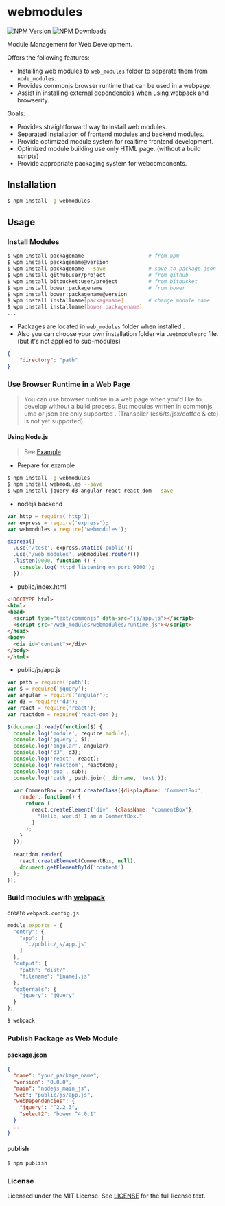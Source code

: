 # webmodules

[![NPM Version][npm-image]][npm-url] [![NPM Downloads][downloads-image]][downloads-url]

[npm-image]: https://img.shields.io/npm/v/webmodules.svg?style=flat
[npm-url]: https://npmjs.org/package/webmodules
[downloads-image]: https://img.shields.io/npm/dm/webmodules.svg?style=flat
[downloads-url]: https://npmjs.org/package/webmodules

Module Management for Web Development.

Offers the following features:
- Installing web modules to `web_modules` folder to separate them from `node_modules`.
- Provides commonjs browser runtime that can be used in a webpage.
- Assist in installing external dependencies when using webpack and browserify.

Goals:
- Provides straightforward way to install web modules.
- Separated installation of frontend modules and backend modules.
- Provide optimized module system for realtime frontend development.
- Optimized module building use only HTML page. (without a build scripts)
- Provide appropriate packaging system for webcomponents.

## Installation
```sh
$ npm install -g webmodules
```

## Usage
### Install Modules
```sh
$ wpm install packagename                     # from npm
$ wpm install packagename@version
$ wpm install packagename --save              # save to package.json
$ wpm install githubuser/project              # from github
$ wpm install bitbucket:user/project          # from bitbucket
$ wpm install bower:packagename               # from bower
$ wpm install bower:packagename@version
$ wpm install installname[packagename]        # change module name
$ wpm install installname[bower:packagename]
...
```

- Packages are located in `web_modules` folder when installed .
- Also you can choose your own installation folder via `.webmodulesrc` file.  (but it's not applied to sub-modules)
```json
{
    "directory": "path"
}
```

### Use Browser Runtime in a Web Page
> You can use browser runtime in a web page when you'd like to develop without a build process.
> But modules written in commonjs, umd or json are only supported . (Transpiler (es6/ts/jsx/coffee & etc) is not yet supported)

#### Using Node.js
> See [Example](./examples/runtime/)

- Prepare for example
```sh
$ npm install -g webmodules
$ npm install webmodules --save
$ wpm install jquery d3 angular react react-dom --save
```

- nodejs backend
```javascript
var http = require('http');
var express = require('express');
var webmodules = require('webmodules');

express()
  .use('/test', express.static('public'))
  .use('/web_modules', webmodules.router())
  .listen(9000, function () {
    console.log('httpd listening on port 9000');
  });
```

- public/index.html
```html
<!DOCTYPE html>
<html>
<head>
  <script type="text/commonjs" data-src="js/app.js"></script>
  <script src="/web_modules/webmodules/runtime.js"></script>
</head>
<body>
  <div id="content"></div>
</body>
</html>
```

- public/js/app.js
```javascript
var path = require('path');
var $ = require('jquery');
var angular = require('angular');
var d3 = require('d3');
var react = require('react');
var reactdom = require('react-dom');

$(document).ready(function($) {
  console.log('module', require.module);
  console.log('jquery', $);
  console.log('angular', angular);
  console.log('d3', d3);
  console.log('react', react);
  console.log('reactdom', reactdom);
  console.log('sub', sub);
  console.log('path', path.join(__dirname, 'test'));
  
  var CommentBox = react.createClass({displayName: 'CommentBox',
    render: function() {
      return (
        react.createElement('div', {className: "commentBox"},
          "Hello, world! I am a CommentBox."
        )
      );
    }
  });
  
  reactdom.render(
    react.createElement(CommentBox, null),
    document.getElementById('content')
  );
});
```


### Build modules with [webpack](http://webpack.github.io/docs/)
create `webpack.config.js`

```javascript
module.exports = {
  "entry": {
    "app": [
      "./public/js/app.js"
    ]
  },
  "output": {
    "path": "dist/",
    "filename": "[name].js"
  },
  "externals": {
    "jquery": "jQuery"
  }
};
```

```sh
$ webpack
```

### Publish Package as Web Module
#### package.json
```json
{
  "name": "your_package_name",
  "version": "0.0.0",
  "main": "nodejs_main_js",
  "web": "public/js/app.js",
  "webDependencies": {
    "jquery": "^2.2.3",
    "select2": "bower:^4.0.1"
  }
  ...
}
```

#### publish
```sh
$ npm publish
```


### License
Licensed under the MIT License.
See [LICENSE](./LICENSE.md) for the full license text.
